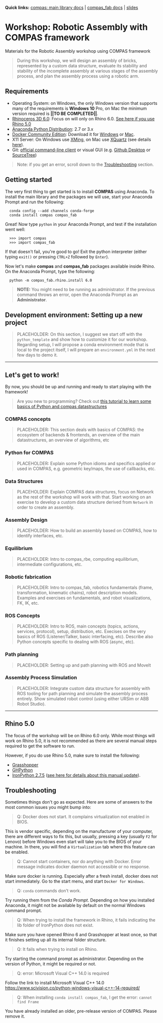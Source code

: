 **Quick links:** [compas: main library docs](https://compas-dev.github.io/main/) | [compas_fab docs](https://gramaziokohler.github.io/compas_fab/latest/) | [slides](to-add-later)

# Workshop: Robotic Assembly with COMPAS framework

Materials for the Robotic Assembly workshop using COMPAS framework

> During this workshop, we will design an assembly of bricks, represented by a custom data structure, evaluate its stability and stability of the incomplete assembly at various stages of the assembly process, and plan the assembly process using a robotic arm.

## Requirements

* Operating System: on Windows, the only Windows version that supports many of the requirements is **Windows 10** Pro, on Mac the minimum version required is **||TO BE COMPLETED||**.
* [Rhinoceros 3D 6.0](https://www.rhino3d.com/): Focus on will only on Rhino 6.0. [See here if you use Rhino 5.0](#rhino-50)
* [Anaconda Python Distribution](https://www.anaconda.com/download/): 2.7 or 3.x
* [Docker Community Edition](https://www.docker.com/get-started): Download it for [Windows](https://store.docker.com/editions/community/docker-ce-desktop-windows) or [Mac](https://store.docker.com/editions/community/docker-ce-desktop-mac).
* X11 Server: On Windows use [XMing](https://sourceforge.net/projects/xming/), on Mac use [XQuartz](https://www.xquartz.org/) (see details [here](https://medium.com/@mreichelt/how-to-show-x11-windows-within-docker-on-mac-50759f4b65cb)).
* Git: [official command-line client](https://git-scm.com/) or visual GUI (e.g. [Github Desktop](https://desktop.github.com/) or [SourceTree](https://www.sourcetreeapp.com/))

> Note: if you get an error, scroll down to the [Troubleshooting](#troubleshooting) section.

## Getting started

The very first thing to get started is to install **COMPAS** using Anaconda. To install the main library and the packages we will use, start your Anaconda Prompt and run the following:

      conda config --add channels conda-forge
      conda install compas compas_fab

Great! Now type `python` in your Anaconda Prompt, and test if the installation went well:

      >>> import compas
      >>> import compas_fab

If that doesn't fail, you're good to go! Exit the python interpreter (either typing `exit()` or pressing `CTRL+Z` followed by `Enter`).

Now let's make **compas** and **compas_fab** packages available inside Rhino. On the Anaconda Prompt, type the following:

      python -m compas_fab.rhino.install 6.0

> **NOTE:** 
> You might need to be running as administrator. If the previous command throws an error, open the Anaconda Prompt as an **Administrator**.

## Development environment: Setting up a new project

> PLACEHOLDER: On this section, I suggest we start off with the `python_template` and show how to customize it for our workshop. 
> Regarding setup, I will propose a conda environment mode that is local to the project itself, I will prepare an `environment.yml` in the next few days to demo it.

---

## Let's get to work!

By now, you should be up and running and ready to start playing with the framework!

> Are you new to programming? Check out [this tutorial to learn some basics of Python and compas datastructures](https://compas-dev.github.io/main/tutorial/meshes.html)

### COMPAS concepts

> PLACEHOLDER: This section deals with basics of COMPAS: the ecosystem of backends & frontends, an overview of the main datastructures, an overview of algorithms, etc

### Python for COMPAS

> PLACEHOLDER: Explain some Python idioms and specifics applied or used in COMPAS, e.g. geometric key/maps, the use of callbacks, etc.

### Data Structures

> PLACEHOLDER: Explain COMPAS data structures, focus on Network as the rest of the workshop will work with that. Start working on an exercise to develop a custom data structure derived from `Network` in order to create an assembly.

### Assembly Design

> PLACEHOLDER: How to build an assembly based on COMPAS, how to identify interfaces, etc.

### Equilibrium

> PLACEHOLDER: Intro to compas_rbe, computing equilibrium, intermediate configurations, etc.

### Robotic fabrication

> PLACEHOLDER: Intro to compas_fab, robotics fundamentals (frame, transformation, kinematic chains), robot description models. Examples and exercises on fundamentals, and robot visualizations, FK, IK, etc.

### ROS Concepts

> PLACEHOLDER: Intro to ROS, main concepts (topics, actions, services, protocol), setup, distribution, etc. Execises on the very basics of ROS (Listener/Talker, basic interfacing, etc). Describe also Python concepts specific to dealing with ROS (async, etc).

### Path planning

> PLACEHOLDER: Setting up and path planning with ROS and MoveIt

### Assembly Process Simulation

> PLACEHOLDER: Integrate custom data structure for assembly with ROS tooling for path planning and simulate the assembly process entirely. Show simulated robot control (using either URSim or ABB Robot Studio).

---

## Rhino 5.0

The focus of the workshop will be on Rhino 6.0 only. While most things will work on Rhino 5.0, it is not recommended as there are several manual steps required to get the software to run.

However, if you do use Rhino 5.0, make sure to install the following:

 - [Grasshopper](https://www.grasshopper3d.com/)
 - [GHPython](https://www.food4rhino.com/app/ghpython)
 - [IronPython 2.7.5](https://github.com/IronLanguages/main/releases/tag/ipy-2.7.5) ([see here for details about this manual update](https://compas-dev.github.io/main/environments/rhino.html#ironpython-1)).

## Troubleshooting

Sometimes things don't go as expected. Here are some of answers to the most common issues you might bump into:

> Q: Docker does not start. It complains virtualization not enabled in BIOS.

This is vendor specific, depending on the manufacturer of your computer, there are different ways to fix this, but usually, pressing a key (usually `F2` for Lenovo) before Windows even start will take you to the BIOS of your machine. In there, you will find a `Virtualization` tab where this feature can be enabled.

> Q: Cannot start containers, nor do anything with Docker. Error message indicates docker daemon not accessible or no response.

Make sure docker is running. Especially after a fresh install, docker does not start immediately. Go to the start menu, and start `Docker for Windows`.

> Q: `conda` commands don't work.

Try running them from the *Conda Prompt*. Depending on how you installed Anaconda, it might not be available by default on the normal Windows command prompt.

> Q: When trying to install the framework in Rhino, it fails indicating the lib folder of IronPython does not exist.

Make sure you have opened Rhino 6 and Grasshopper at least once, so that it finishes setting up all its internal folder structure.

> Q: It fails when trying to install on Rhino.

Try starting the command prompt as administrator. Depending on the version of Python, it might be required or not.

> Q: error: Microsoft Visual C++ 14.0 is required

Follow the link to install Microsoft Visual C++ 14.0
https://www.scivision.co/python-windows-visual-c++-14-required/

> Q: When installing `conda install compas_fab`, I get the error: `cannot find Frame`

You have already installed an older, pre-release version of COMPAS. Please remove it.
